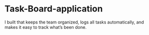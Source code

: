 # Task-Board-application
I built that keeps the team organized, logs all tasks automatically, and makes it easy to track what’s been done.
